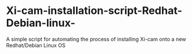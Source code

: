 # Xi-cam-installation-script-Redhat-Debian-linux-
A simple script for automating the process of installing Xi-cam onto a new Redhat/Debian Linux OS
